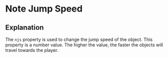 # Note Jump Speed

## Explanation

The `njs` property is used to change the jump speed of the object. This property is a number value. The higher the value, the faster the objects will travel towards the player.